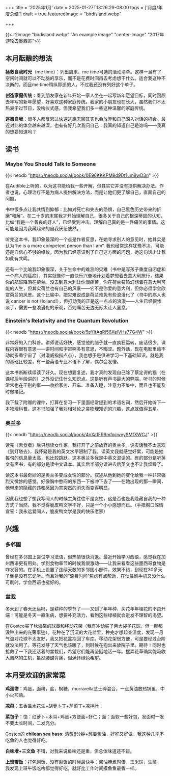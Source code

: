 +++
title = '2025年1月'
date = 2025-01-27T13:26:29-08:00
tags = ['月度/年度总结']
draft = true
featuredImage = "birdisland.webp"

+++

{{< r2image "birdisland.webp" "An example image" "center-image" "2017年游轮去墨西哥">}}

## 本月酝酿的想法

**拯救自我时光**（me time）：列出周末、me time可选的活动清单。这样一旦有了空闲时间就可以不动脑的享乐，而不是花费时间再去考虑想干什么。适合我这种不决断的，而且me time稍纵即逝的人，不过我还没有列好这个单子。

**创造家庭传统**：看到朋友家在新年开始一家人坐在一起写新年愿望目标，同时回顾去年写的新年愿望，好喜欢这种家庭传统。我家的小朋友也在长大，虽然我们不太热衷于过节日，没啥仪式感，但我希望我们多一些这种温馨的家庭传统。

**逃离自我**：很多人都反思过快速逃离无聊其实也会放弃和自己深入对话的机会。最近对此的体会越来越深。也有有好几次我问自己：我真的知道自己是谁吗——我真的想要知道吗？

## 读书

### Maybe You Should Talk to Someone
{{< neodb "https://neodb.social/book/0E96KKKPM9d9Dt1Lm9wD3n" >}}


在Audible上听的，以为这书能给我一些开解，但其实它并没有提供解决办法。作者也说，心理治疗不是为病人提供解决方法，而是让他们更了解自己，直面自己的问题。

书中很多点让我共情到抑郁：比如对死亡和失去的恐惧，自己黑色历史带来的折磨“和解”。在二十岁的末尾我才开始理解自己，很多关于自己的根深蒂固的认知，比如“我是一个善良的好人”，已经受到冲击。理解自己真的是一件痛苦的事情。这可能是因为我藏起来的自我厌恶使然。

听完这本书，我印象最深的一个点是作者反思，在她寻求别人的意见时，她其实是认为“he is a more competent person than I am“. 我也经常这样犹豫不决，可能还是自信心不够的缘故。因为我已经意识到了自己这方面的问题，她这句话才让我如此有共鸣。

还有一个比喻我印象很深，关于生命中的难测的灾难（书中是写孩子重度自闭症和一个病人的癌症），其实就像你一直快乐兴奋地计划着梦想着去意大利旅行，结果你的航班降落在荷兰。没去到意大利让你很痛苦，你在荷兰狂热幻想着在意大利可能的人生，但其实荷兰也有自己的风景——它不是你爱的意大利，但你必须学会欣赏荷兰的风景。这个比喻中，把灾难说成是荷兰难免有些浪漫化了（书中的病人也说 cancer is not Holland!），但打动我的正是这一点点的浪漫——人生已经很惨淡了，需要一些浪漫化的乐观，否则痛苦无边无际太让人窒息。

### Einstein's Relativity and the Quantum Revolution
{{< neodb "https://neodb.social/book/5pYltAqRi56XelVHs77G4W" >}}


非常好的入门科普。讲师说话好快，感觉他的脑子就一直疯狂运转，废话很少。课程内容很有意思——讲时间和宇宙啊多有意思，不晦涩。题外话，现在电影里动不动就多重宇宙了（对漫威指指点点），我也想于是俱进学习一下基础知识。就是我的基础比较差，有一些英语专业术语不了解，偶尔会发懵。

这本书断断续续读了好久。现在想要复述，我才真的发现自己除了蔡定谔的猫（在课程后半段讲的）之外没记住什么知识点。这是听有声书最大的弊端，听书的时候常常也在干别的事——收拾家务、开车、准备入睡，注意力不集中，而且也不能及时做笔记。

我下载了附赠的课件，打算在复习一下里面经常提到的术语名词，然后开始听下一本物理科普。这本书加强了我对相对论之类物理知识的兴趣，这点就值得五星。

### 奥兰多
{{< neodb "https://neodb.social/book/4nXa1FR9mfqcwvySMfXWCJ" >}}

读完《素食者》后只想读女作家，我打开了之前放弃的奥兰多。说实话我不太喜欢《到灯塔去》，我怀疑是我的英文水平限制了我。读英文我就感觉好累，可能是她每句的信息量太高，也比较跳跃。这本奥兰多我是中英文混读的。有的部分是听英文有声书，有的部分是读中文译本。其实后半部分读进去后英文也不让我烦躁了。

读这本书最奇妙的是奥兰多变成女性的部分。叙述从他到她的变化给我一种非常强烈又微妙的感觉。好像胸中憋闷的东西一下被冲下去了——在她出现的那一瞬间，他带来的隐藏的违和感因为其突然的消失而变得明显。

因此我也想了想我写同人的时候主角往往不是女性，这是否也是我隐藏自我的一种方式？当然，我不觉得脆皮鸭文学不好，只是一个小小感想而已。（手捂胸口深情宣誓：我永远爱同人，脆皮鸭文学是我的快乐老家）

## 兴趣

### 多邻国

曾经在多邻国上尝试学习法语，但热情很快消退。最近开始学习西语，感觉我在加州西语更有用处。学到食物章节的时候我很激动——让我来看看这些墨西哥食物是咋发音的。在手机上设置了连续天数的多邻国小部件，效果不错，到现在30多天了倒是没有忘记学。而且对我的”浪费时间“焦虑有点帮助，在惯性刷手机又没什么可刷时，学会西语也挺好的。

### 盆栽

冬天到了春天还远吗，是耕种的季节了——又到了年年种、买花年年埋花的不良开端！可能是冬天一直生病，想要补充活力，看到这些绿植就会迸发不理智的渴望。

在Costco买了秋海棠的球茎和移动花架（我有冲动买了两大袋子花球，但一颗都没种出来的光荣事迹）。花种在了沉沉的大花盆里，种完才想起查温度，发现一月气温对花球不太友好，我又把花盆抱回了车库。移动花架很方便，可是要经过台阶就没法用了。等花发芽了天气也该暖了，到时候在抱出来放院子里。期待！同时也抢救了一下我还活着的盆栽们，希望它们能再坚挺地活一年。摆弄花草确实能吸收大自然的生机，虽然腰酸背痛，但满怀绿色希望。



## 本月受欢迎的家常菜

__鸡蛋饼__：鸡蛋，面粉，盐，枫糖，morrarella芝士碎混合，一点黄油放热锅里，中小火煎熟。

__凉菜__：五香盐水花生+胡萝卜丁+芹菜丁+凉拌汁； 

__菜包子__：馅：红萝卜+木耳+鸡蛋+方便面+虾仁；面：面软一些好包，发面时一发不要太长时间，二发充分。

Costco的 __chilean sea bass__: 清蒸8分钟+葱姜酱油，好吃又好做，我这种几乎不吃鱼的人也觉得好吃。

__白味增+三文鱼__ 不错，对我来说鱼味还是重，但总体味道还不错。

__上班带饭__：打包剩饭，没有剩饭的时候最快手：酱油腌煮鸡蛋，玉米饼，生菜。
我发现上班午饭吃啥都觉得好吃，就好比工作时间摸鱼鱼最香一样。




